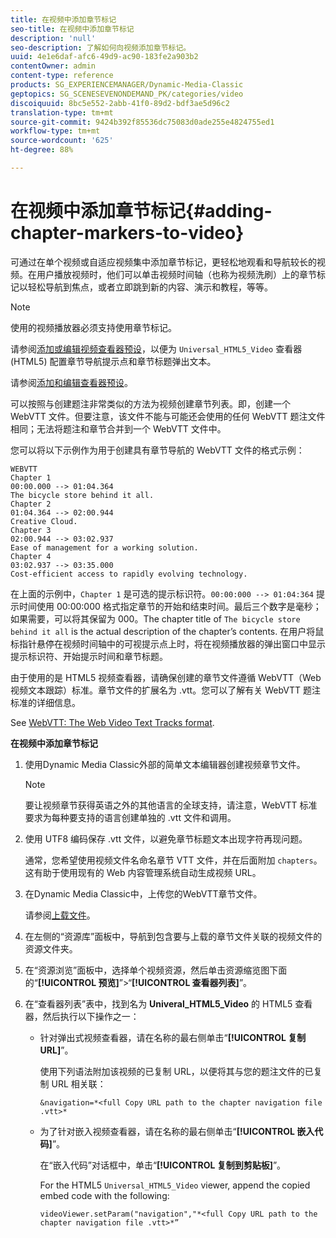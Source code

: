 ```yaml
---
title: 在视频中添加章节标记
seo-title: 在视频中添加章节标记
description: 'null'
seo-description: 了解如何向视频添加章节标记。
uuid: 4e1e6daf-afc6-49d9-ac90-183fe2a903b2
contentOwner: admin
content-type: reference
products: SG_EXPERIENCEMANAGER/Dynamic-Media-Classic
geptopics: SG_SCENESEVENONDEMAND_PK/categories/video
discoiquuid: 8bc5e552-2abb-41f0-89d2-bdf3ae5d96c2
translation-type: tm+mt
source-git-commit: 9424b392f85536dc75083d0ade255e4824755ed1
workflow-type: tm+mt
source-wordcount: '625'
ht-degree: 88%

---
```



# 在视频中添加章节标记{#adding-chapter-markers-to-video}

可通过在单个视频或自适应视频集中添加章节标记，更轻松地观看和导航较长的视频。在用户播放视频时，他们可以单击视频时间轴（也称为视频洗刷）上的章节标记以轻松导航到焦点，或者立即跳到新的内容、演示和教程，等等。

>[!NOTE]
>
>使用的视频播放器必须支持使用章节标记。

请参阅[添加或编辑视频查看器预设](previewing-videos-video-viewer.md#adding_or_editing_a_video_viewer_preset)，以便为 `Universal_HTML5_Video` 查看器 (HTML5) 配置章节导航提示点和章节标题弹出文本。

请参阅[添加和编辑查看器预设](application-setup.md#adding_and_editing_viewer_presets)。

可以按照与创建题注非常类似的方法为视频创建章节列表。即，创建一个 WebVTT 文件。但要注意，该文件不能与可能还会使用的任何 WebVTT 题注文件相同；无法将题注和章节合并到一个 WebVTT 文件中。

您可以将以下示例作为用于创建具有章节导航的 WebVTT 文件的格式示例：

```as3
WEBVTT 
Chapter 1 
00:00.000 --> 01:04.364 
The bicycle store behind it all. 
Chapter 2 
01:04.364 --> 02:00.944 
Creative Cloud. 
Chapter 3 
02:00.944 --> 03:02.937 
Ease of management for a working solution. 
Chapter 4 
03:02.937 --> 03:35.000 
Cost-efficient access to rapidly evolving technology.
```

在上面的示例中，`Chapter 1` 是可选的提示标识符。`00:00:000 --> 01:04:364` 提示时间使用 00:00:000 格式指定章节的开始和结束时间。最后三个数字是毫秒；如果需要，可以将其保留为 000。The chapter title of `The bicycle store behind it all` is the actual description of the chapter’s contents. 在用户将鼠标指针悬停在视频时间轴中的可视提示点上时，将在视频播放器的弹出窗口中显示提示标识符、开始提示时间和章节标题。

由于使用的是 HTML5 视频查看器，请确保创建的章节文件遵循 WebVTT（Web 视频文本跟踪）标准。章节文件的扩展名为 .vtt。您可以了解有关 WebVTT 题注标准的详细信息。

See [WebVTT: The Web Video Text Tracks format](https://dev.w3.org/html5/webvtt/).

**在视频中添加章节标记**

1. 使用Dynamic Media Classic外部的简单文本编辑器创建视频章节文件。

   >[!NOTE]
   >
   >要让视频章节获得英语之外的其他语言的全球支持，请注意，WebVTT 标准要求为每种要支持的语言创建单独的 .vtt 文件和调用。

1. 使用 UTF8 编码保存 .vtt 文件，以避免章节标题文本出现字符再现问题。

   通常，您希望使用视频文件名命名章节 VTT 文件，并在后面附加 `chapters`。这有助于使用现有的 Web 内容管理系统自动生成视频 URL。

1. 在Dynamic Media Classic中，上传您的WebVTT章节文件。

   请参阅[上载文件](uploading-files.md#uploading_files)。

1. 在左侧的“资源库”面板中，导航到包含要与上载的章节文件关联的视频文件的资源文件夹。
1. 在“资源浏览”面板中，选择单个视频资源，然后单击资源缩览图下面的“**[!UICONTROL 预览]**”>“**[!UICONTROL 查看器列表]**”。
1. 在“查看器列表”表中，找到名为 **Univeral_HTML5_Video** 的 HTML5 查看器，然后执行以下操作之一：

   * 针对弹出式视频查看器，请在名称的最右侧单击“**[!UICONTROL 复制 URL]**”。

      使用下列语法附加该视频的已复制 URL，以便将其与您的题注文件的已复制 URL 相关联：

      `&navigation=*<full Copy URL path to the chapter navigation file .vtt>*`

   * 为了针对嵌入视频查看器，请在名称的最右侧单击“**[!UICONTROL 嵌入代码]**”。

      在“嵌入代码”对话框中，单击“**[!UICONTROL 复制到剪贴板]**”。

      For the HTML5 `Universal_HTML5_Video` viewer, append the copied embed code with the following:

      `videoViewer.setParam("navigation","*<full Copy URL path to the chapter navigation file .vtt>*”`

